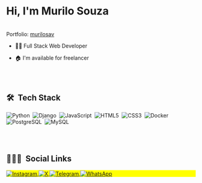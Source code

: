 <h1 align="left">Hi, I'm Murilo Souza</h1>
<br>
Portfolio: <a href="https://murilosav.github.io/portfolio/">murilosav</a>

- 👨‍💻 Full Stack Web Developer

- 🏠 I'm available for freelancer

<br><br>

## 🛠 &nbsp;Tech Stack

![Python](https://img.shields.io/badge/-Python-05122A?style=flat&logo=python)&nbsp;
![Django](https://img.shields.io/badge/-Django-05122A?style=flat&logo=django)&nbsp;
![JavaScript](https://img.shields.io/badge/-JavaScript-05122A?style=flat&logo=javascript)&nbsp;
![HTML5](https://img.shields.io/badge/-HTML-05122A?style=flat&logo=HTML5)&nbsp;
![CSS3](https://img.shields.io/badge/-CSS-05122A?style=flat&logo=CSS3&logoColor=1572B6)&nbsp;
![Docker](https://img.shields.io/badge/-Docker-05122A?style=flat&logo=docker)&nbsp;
![PostgreSQL](https://img.shields.io/badge/-PostgreSQL-05122A?style=flat&logo=postgresql)&nbsp;
![MySQL](https://img.shields.io/badge/-MySQL-05122A?style=flat&logo=mysql)&nbsp;


<br><br>

## 👨🏽‍🦲 &nbsp;Social Links

<p align="left" style="background:yellow">
<a href="https://www.instagram.com/murilo.sav/" target="_blank">
  <img align="center" src="https://img.shields.io/badge/-murilo.sav-05122A?style=flat&logo=instagram" alt="Instagram"/>
</a>
<a href="https://twitter.com/savitawp" target="_blank">
  <img align="center" src="https://img.shields.io/badge/-savitarwp-05122A?style=flat&logo=x" alt="X"/>  
</a>
<a href="https://t.me/murilosav" target="_blank">
  <img align="center" src="https://img.shields.io/badge/-murilosav-05122A?style=flat&logo=telegram" alt="Telegram"/>
</a>
<a href="https://api.whatsapp.com/send/?phone=5542998685557" target="_blank">
  <img align="center" src="https://img.shields.io/badge/-Murilo%20Souza-05122A?style=flat&logo=whatsapp" alt="WhatsApp"/>
</a>
